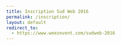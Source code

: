 ```yaml
---
title: Inscription Sud Web 2016
permalink: /inscription/
layout: default
redirect_to:
  - https://www.weezevent.com/sudweb-2016
---
```

